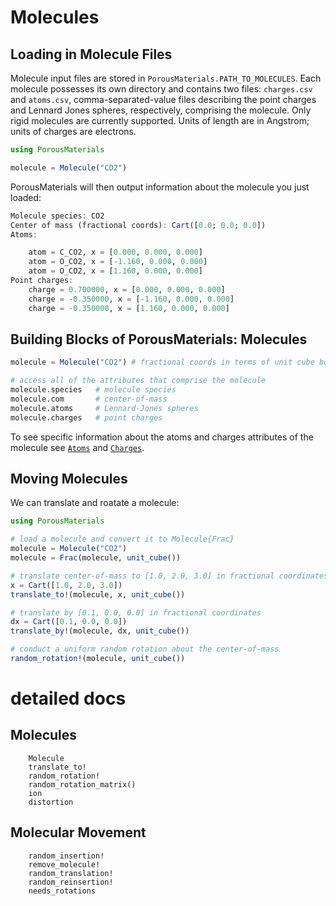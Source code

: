 # Molecules

## Loading in Molecule Files

Molecule input files are stored in `PorousMaterials.PATH_TO_MOLECULES`. Each molecule possesses its own directory and contains two files: `charges.csv` and `atoms.csv`, comma-separated-value files describing the point charges and Lennard Jones spheres, respectively, comprising the molecule. Only rigid molecules are currently supported. Units of length are in Angstrom; units of charges are electrons.

```julia
using PorousMaterials

molecule = Molecule("CO2")
```

PorousMaterials will then output information about the molecule you just loaded:

```julia
Molecule species: CO2
Center of mass (fractional coords): Cart([0.0; 0.0; 0.0])
Atoms:

	atom = C_CO2, x = [0.000, 0.000, 0.000]
	atom = O_CO2, x = [-1.160, 0.000, 0.000]
	atom = O_CO2, x = [1.160, 0.000, 0.000]
Point charges: 
	charge = 0.700000, x = [0.000, 0.000, 0.000]
	charge = -0.350000, x = [-1.160, 0.000, 0.000]
	charge = -0.350000, x = [1.160, 0.000, 0.000]
```

## Building Blocks of PorousMaterials: Molecules

```julia
molecule = Molecule("CO2") # fractional coords in terms of unit cube box

# access all of the attributes that comprise the molecule
molecule.species   # molecule species
molecule.com       # center-of-mass
molecule.atoms     # Lennard-Jones spheres
molecule.charges   # point charges 
```

To see specific information about the atoms and charges attributes of the molecule see [`Atoms`](@ref) and [`Charges`](@ref).

## Moving Molecules
We can translate and roatate a molecule:

```julia
using PorousMaterials

# load a molecule and convert it to Molecule{Frac}
molecule = Molecule("CO2")
molecule = Frac(molecule, unit_cube())

# translate center-of-mass to [1.0, 2.0, 3.0] in fractional coordinates
x = Cart([1.0, 2.0, 3.0])
translate_to!(molecule, x, unit_cube())

# translate by [0.1, 0.0, 0.0] in fractional coordinates
dx = Cart([0.1, 0.0, 0.0])
translate_by!(molecule, dx, unit_cube())

# conduct a uniform random rotation about the center-of-mass
random_rotation!(molecule, unit_cube()) 
```

# detailed docs

## Molecules
```@docs
    Molecule
    translate_to!
    random_rotation!
    random_rotation_matrix()
    ion
    distortion
```

## Molecular Movement
```@docs
    random_insertion!
    remove_molecule!
    random_translation!
    random_reinsertion!
    needs_rotations
```
